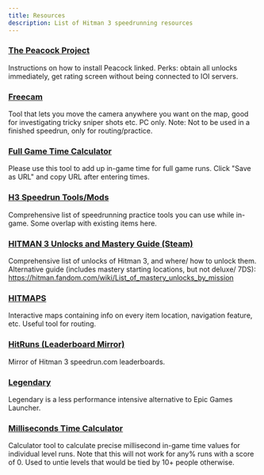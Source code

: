 ```yaml
---
title: Resources
description: List of Hitman 3 speedrunning resources
---
```


### [The Peacock Project](https://thepeacockproject.org/wiki/intel)

Instructions on how to install Peacock linked. Perks: obtain all unlocks immediately, get rating screen without being connected to IOI servers.

### [Freecam](https://rentry.org/hitman3ansel)

Tool that lets you move the camera anywhere you want on the map, good for investigating tricky sniper shots etc. PC only. Note: Not to be used in a finished speedrun, only for routing/practice.

### [Full Game Time Calculator](https://solderq35.github.io/fg-time-calc/)

Please use this tool to add up in-game time for full game runs. Click "Save as URL" and copy URL after entering times.

### [H3 Speedrun Tools/Mods](https://rentry.org/h3speedruntools)

Comprehensive list of speedrunning practice tools you can use while in-game. Some overlap with existing items here.

### [HITMAN 3 Unlocks and Mastery Guide (Steam)](https://steamcommunity.com/sharedfiles/filedetails/?id=2725872637)

Comprehensive list of unlocks of Hitman 3, and where/ how to unlock them. Alternative guide (includes mastery starting locations, but not deluxe/ 7DS): https://hitman.fandom.com/wiki/List_of_mastery_unlocks_by_mission

### [HITMAPS](https://www.hitmaps.com/)

Interactive maps containing info on every item location, navigation feature, etc. Useful tool for routing.

### [HitRuns (Leaderboard Mirror)](https://hitruns.vercel.app/)

Mirror of Hitman 3 speedrun.com leaderboards.

### [Legendary](https://rentry.org/H3Legendary)

Legendary is a less performance intensive alternative to Epic Games Launcher.

### [Milliseconds Time Calculator](https://solderq35.github.io/time-calc-under-5/)

Calculator tool to calculate precise millisecond in-game time values for individual level runs. Note that this will not work for any% runs with a score of 0. Used to untie levels that would be tied by 10+ people otherwise.
